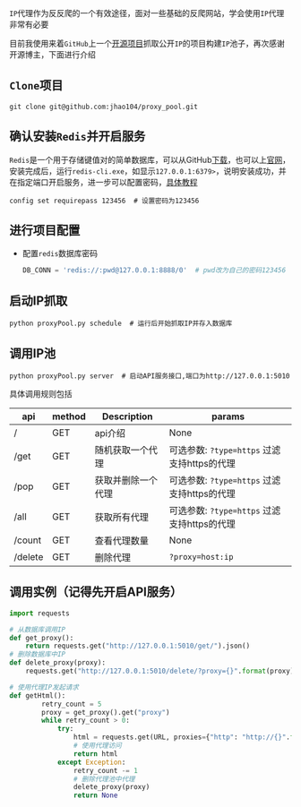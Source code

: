 `IP`代理作为反反爬的一个有效途径，面对一些基础的反爬网站，学会使用`IP`代理非常有必要

目前我使用来着`GitHub`上一个[开源项目](https://github.com/jhao104/proxy_pool)抓取公开`IP`的项目构建`IP`池子，再次感谢开源博主，下面进行介绍

## `Clone`项目

```shell
git clone git@github.com:jhao104/proxy_pool.git
```

## 确认安装`Redis`并开启服务

`Redis`是一个用于存储键值对的简单数据库，可以从GitHub[下载](https://github.com/tporadowski/redis/releases)，也可以上[官网](https://redis.io/)，安装完成后，运行`redis-cli.exe`，如显示`127.0.0.1:6379>`，说明安装成功，并在指定端口开启服务，进一步可以配置密码，[具体教程](https://www.redis.net.cn/tutorial/3503.html)

```shell
config set requirepass 123456  # 设置密码为123456
```

## 进行项目配置

- 配置`redis`数据库密码

  ```python
  DB_CONN = 'redis://:pwd@127.0.0.1:8888/0'  # pwd改为自己的密码123456
  ```

## 启动IP抓取

```shell
python proxyPool.py schedule  # 运行后开始抓取IP并存入数据库
```

## 调用IP池

```shell
python proxyPool.py server  # 启动API服务接口,端口为http://127.0.0.1:5010
```

具体调用规则包括

| api | method | Description | params|
| ----| ---- | ---- | ----|
| / | GET | api介绍 | None |
| /get | GET | 随机获取一个代理| 可选参数: `?type=https` 过滤支持https的代理|
| /pop | GET | 获取并删除一个代理| 可选参数: `?type=https` 过滤支持https的代理|
| /all | GET | 获取所有代理 |可选参数: `?type=https` 过滤支持https的代理|
| /count | GET | 查看代理数量 |None|
| /delete | GET | 删除代理  |`?proxy=host:ip`|

## 调用实例（记得先开启API服务）


```python
import requests

# 从数据库调用IP
def get_proxy():
    return requests.get("http://127.0.0.1:5010/get/").json()
# 删除数据库中IP
def delete_proxy(proxy):
    requests.get("http://127.0.0.1:5010/delete/?proxy={}".format(proxy))

# 使用代理IP发起请求
def getHtml():
        retry_count = 5
        proxy = get_proxy().get("proxy")
        while retry_count > 0:
            try:
                html = requests.get(URL, proxies={"http": "http://{}".format(proxy)})
                # 使用代理访问
                return html
            except Exception:
                retry_count -= 1
                # 删除代理池中代理
                delete_proxy(proxy)
                return None
```

